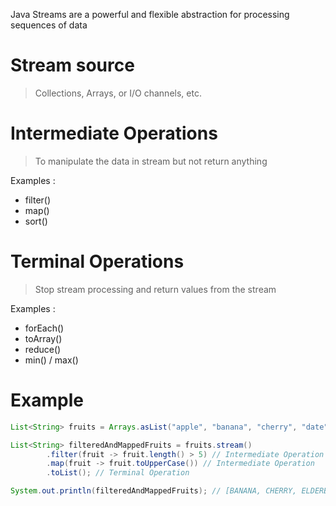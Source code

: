 Java Streams are a powerful and flexible abstraction for processing sequences of data

# Stream source

> Collections, Arrays, or I/O channels, etc.

# Intermediate Operations

> To manipulate the data in stream but not return anything

Examples :

- filter()
- map()
- sort()

# Terminal Operations

> Stop stream processing and return values from the stream

Examples :

- forEach()
- toArray()
- reduce()
- min() / max()

# Example

```java
List<String> fruits = Arrays.asList("apple", "banana", "cherry", "date", "elderberry");

List<String> filteredAndMappedFruits = fruits.stream()
        .filter(fruit -> fruit.length() > 5) // Intermediate Operation
        .map(fruit -> fruit.toUpperCase()) // Intermediate Operation
        .toList(); // Terminal Operation

System.out.println(filteredAndMappedFruits); // [BANANA, CHERRY, ELDERBERRY]
```
